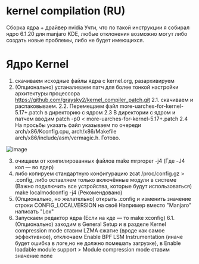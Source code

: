 # kernel compilation (RU)
Сборка ядра + драйвер nvidia
Учти, что по такой инструкции я собирал ядро 6.1.20 для manjaro KDE, 
любые отклонения возможно могут либо создать новые проблемы, либо не будет имеющихся.
# Ядро Kernel

1. скачиваем исходные файлы ядра с kernel.org, разархивируем 
2. (Опционально) устаналиваем патч для более тонкой настройки архитектуры процессора
https://github.com/graysky2/kernel_compiler_patch.git
2.1. скачиваем и распаковываем. 
2.2. Перемещаем файл more-uarches-for-kernel-5.17+.patch в директорию с ядром
2.3 В директории с ядром и патчем вводим patch -p0 <  more-uarches-for-kernel-5.17+.patch
2.4 На просьбы указать файл указываем по очереди arch/x86/Kconfig.cpu, arch/x86/Makefile arch/x86/include/asm/vermagic.h. Готово.

![image](https://user-images.githubusercontent.com/40124505/226691623-73590f95-f6a1-481f-876d-4b6aa8d0df54.png)


3. очищаем от компилированных файлов make mrproper -j4 (Где -J4 кол — во ядер)
4. либо копируем стандартную конфигурацию zcat /proc/config.gz > .config, 
   либо оставляем только включённые модули в системе (Важно подключить все устройства, которые будут использоваться)  make localmodconfig -j4 (Рекомендовано)
5. (Опционально, но желательно) открыть .config и изменить значение строки CONFIG_LOCALVERSION на своё Например вместо "Manjaro" написать "Lox"
6. Запускаем редактор ядра (Если на кде — то make xconfig)
6.1. (Опционально) заходим в General Setup и в разделе Kernel compression mode ставим LZMA сжатие (вроде как самое эффективное), отключаем Enable BPF LSM Instrumentation (иначе будет ошибка в логе,но не должно помешать загрузке), в Enable loadable module support > Module compression mode ставим значение none



